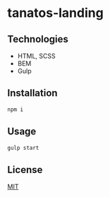 # tanatos-landing

## Technologies

- HTML, SCSS
- BEM
- Gulp

## Installation

```bash
npm i
```

## Usage

```bash
gulp start
```

## License
[MIT](https://choosealicense.com/licenses/mit/)
